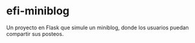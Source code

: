 # efi-miniblog
Un proyecto en Flask que simule un miniblog, donde los usuarios puedan compartir sus posteos.
